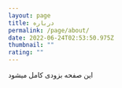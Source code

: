 ```yaml
---
layout: page
title: درباره
permalink: /page/about/
date: 2022-06-24T02:53:50.975Z
thumbnail: ""
rating: ""
---
```

این صفحه بزودی کامل میشود